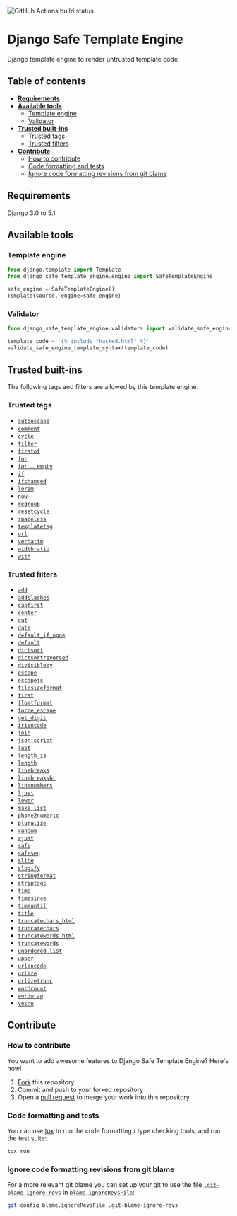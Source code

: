 ![GitHub Actions build status](https://github.com/ronanboiteau/django_safe_template_engine/actions/workflows/build.yml/badge.svg?branch=main)

# Django Safe Template Engine

Django template engine to render untrusted template code

## Table of contents

* __[Requirements](#requirements)__
* __[Available tools](#available-tools)__
    * [Template engine](#template-engine)
    * [Validator](#validator)
* __[Trusted built-ins](#trusted-built-ins)__
    * [Trusted tags](#trusted-tags)
    * [Trusted filters](#trusted-filters)
* __[Contribute](#contribute)__
    * [How to contribute](#how-to-contribute)
    * [Code formatting and tests](#code-formatting-and-tests)
    * [Ignore code formatting revisions from git blame](#ignore-code-formatting-revisions-from-git-blame)

## Requirements

Django 3.0 to 5.1

## Available tools

### Template engine

```py
from django.template import Template
from django_safe_template_engine.engine import SafeTemplateEngine

safe_engine = SafeTemplateEngine()
Template(source, engine=safe_engine)
```

### Validator

```py
from django_safe_template_engine.validators import validate_safe_engine_template_syntax

template_code = '{% include "hacked.html" %}'
validate_safe_engine_template_syntax(template_code)
```

## Trusted built-ins

The following tags and filters are allowed by this template engine.

### Trusted tags

- [`autoescape`](https://docs.djangoproject.com/en/4.2/ref/templates/builtins/#autoescape)
- [`comment`](https://docs.djangoproject.com/en/4.2/ref/templates/builtins/#comment)
- [`cycle`](https://docs.djangoproject.com/en/4.2/ref/templates/builtins/#cycle)
- [`filter`](https://docs.djangoproject.com/en/4.2/ref/templates/builtins/#filter)
- [`firstof`](https://docs.djangoproject.com/en/4.2/ref/templates/builtins/#firstof)
- [`for`](https://docs.djangoproject.com/en/4.2/ref/templates/builtins/#for)
- [`for … empty`](https://docs.djangoproject.com/en/4.2/ref/templates/builtins/#for-empty)
- [`if`](https://docs.djangoproject.com/en/4.2/ref/templates/builtins/#if)
- [`ifchanged`](https://docs.djangoproject.com/en/4.2/ref/templates/builtins/#ifchanged)
- [`lorem`](https://docs.djangoproject.com/en/4.2/ref/templates/builtins/#lorem)
- [`now`](https://docs.djangoproject.com/en/4.2/ref/templates/builtins/#now)
- [`regroup`](https://docs.djangoproject.com/en/4.2/ref/templates/builtins/#regroup)
- [`resetcycle`](https://docs.djangoproject.com/en/4.2/ref/templates/builtins/#resetcycle)
- [`spaceless`](https://docs.djangoproject.com/en/4.2/ref/templates/builtins/#spaceless)
- [`templatetag`](https://docs.djangoproject.com/en/4.2/ref/templates/builtins/#templatetag)
- [`url`](https://docs.djangoproject.com/en/4.2/ref/templates/builtins/#url)
- [`verbatim`](https://docs.djangoproject.com/en/4.2/ref/templates/builtins/#verbatim)
- [`widthratio`](https://docs.djangoproject.com/en/4.2/ref/templates/builtins/#widthratio)
- [`with`](https://docs.djangoproject.com/en/4.2/ref/templates/builtins/#with)

### Trusted filters

<!-- TODO: Check for dead links -->
- [`add`](https://docs.djangoproject.com/en/4.2/ref/templates/builtins/#add)
- [`addslashes`](https://docs.djangoproject.com/en/4.2/ref/templates/builtins/#addslashes)
- [`capfirst`](https://docs.djangoproject.com/en/4.2/ref/templates/builtins/#capfirst)
- [`center`](https://docs.djangoproject.com/en/4.2/ref/templates/builtins/#center)
- [`cut`](https://docs.djangoproject.com/en/4.2/ref/templates/builtins/#cut)
- [`date`](https://docs.djangoproject.com/en/4.2/ref/templates/builtins/#date)
- [`default_if_none`](https://docs.djangoproject.com/en/4.2/ref/templates/builtins/#default_if_none)
- [`default`](https://docs.djangoproject.com/en/4.2/ref/templates/builtins/#default)
- [`dictsort`](https://docs.djangoproject.com/en/4.2/ref/templates/builtins/#dictsort)
- [`dictsortreversed`](https://docs.djangoproject.com/en/4.2/ref/templates/builtins/#dictsortreversed)
- [`divisibleby`](https://docs.djangoproject.com/en/4.2/ref/templates/builtins/#divisibleby)
- [`escape`](https://docs.djangoproject.com/en/4.2/ref/templates/builtins/#escape)
- [`escapejs`](https://docs.djangoproject.com/en/4.2/ref/templates/builtins/#escapejs)
- [`filesizeformat`](https://docs.djangoproject.com/en/4.2/ref/templates/builtins/#filesizeformat)
- [`first`](https://docs.djangoproject.com/en/4.2/ref/templates/builtins/#first)
- [`floatformat`](https://docs.djangoproject.com/en/4.2/ref/templates/builtins/#floatformat)
- [`force_escape`](https://docs.djangoproject.com/en/4.2/ref/templates/builtins/#force_escape)
- [`get_digit`](https://docs.djangoproject.com/en/4.2/ref/templates/builtins/#get_digit)
- [`iriencode`](https://docs.djangoproject.com/en/4.2/ref/templates/builtins/#iriencode)
- [`join`](https://docs.djangoproject.com/en/4.2/ref/templates/builtins/#join)
- [`json_script`](https://docs.djangoproject.com/en/4.2/ref/templates/builtins/#json_script)
- [`last`](https://docs.djangoproject.com/en/4.2/ref/templates/builtins/#last)
- [`length_is`](https://docs.djangoproject.com/en/4.2/ref/templates/builtins/#length_is)
- [`length`](https://docs.djangoproject.com/en/4.2/ref/templates/builtins/#length)
- [`linebreaks`](https://docs.djangoproject.com/en/4.2/ref/templates/builtins/#linebreaks)
- [`linebreaksbr`](https://docs.djangoproject.com/en/4.2/ref/templates/builtins/#linebreaksbr)
- [`linenumbers`](https://docs.djangoproject.com/en/4.2/ref/templates/builtins/#linenumbers)
- [`ljust`](https://docs.djangoproject.com/en/4.2/ref/templates/builtins/#ljust)
- [`lower`](https://docs.djangoproject.com/en/4.2/ref/templates/builtins/#lower)
- [`make_list`](https://docs.djangoproject.com/en/4.2/ref/templates/builtins/#make_list)
- [`phone2numeric`](https://docs.djangoproject.com/en/4.2/ref/templates/builtins/#phone2numeric)
- [`pluralize`](https://docs.djangoproject.com/en/4.2/ref/templates/builtins/#pluralize)
- [`random`](https://docs.djangoproject.com/en/4.2/ref/templates/builtins/#random)
- [`rjust`](https://docs.djangoproject.com/en/4.2/ref/templates/builtins/#rjust)
- [`safe`](https://docs.djangoproject.com/en/4.2/ref/templates/builtins/#safe)
- [`safeseq`](https://docs.djangoproject.com/en/4.2/ref/templates/builtins/#safeseq)
- [`slice`](https://docs.djangoproject.com/en/4.2/ref/templates/builtins/#slice)
- [`slugify`](https://docs.djangoproject.com/en/4.2/ref/templates/builtins/#slugify)
- [`stringformat`](https://docs.djangoproject.com/en/4.2/ref/templates/builtins/#stringformat)
- [`striptags`](https://docs.djangoproject.com/en/4.2/ref/templates/builtins/#striptags)
- [`time`](https://docs.djangoproject.com/en/4.2/ref/templates/builtins/#time)
- [`timesince`](https://docs.djangoproject.com/en/4.2/ref/templates/builtins/#timesince)
- [`timeuntil`](https://docs.djangoproject.com/en/4.2/ref/templates/builtins/#timeuntil)
- [`title`](https://docs.djangoproject.com/en/4.2/ref/templates/builtins/#title)
- [`truncatechars_html`](https://docs.djangoproject.com/en/4.2/ref/templates/builtins/#truncatechars_html)
- [`truncatechars`](https://docs.djangoproject.com/en/4.2/ref/templates/builtins/#truncatechars)
- [`truncatewords_html`](https://docs.djangoproject.com/en/4.2/ref/templates/builtins/#truncatewords_html)
- [`truncatewords`](https://docs.djangoproject.com/en/4.2/ref/templates/builtins/#truncatewords)
- [`unordered_list`](https://docs.djangoproject.com/en/4.2/ref/templates/builtins/#unordered_list)
- [`upper`](https://docs.djangopr§oject.com/en/4.2/ref/templates/builtins/#upper)
- [`urlencode`](https://docs.djangoproject.com/en/4.2/ref/templates/builtins/#urlencode)
- [`urlize`](https://docs.djangoproject.com/en/4.2/ref/templates/builtins/#urlize)
- [`urlizetrunc`](https://docs.djangoproject.com/en/4.2/ref/templates/builtins/#urlizetrunc)
- [`wordcount`](https://docs.djangoproject.com/en/4.2/ref/templates/builtins/#wordcount)
- [`wordwrap`](https://docs.djangoproject.com/en/4.2/ref/templates/builtins/#wordwrap)
- [`yesno`](https://docs.djangoproject.com/en/4.2/ref/templates/builtins/#yesno)

## Contribute

### How to contribute

You want to add awesome features to Django Safe Template Engine? Here's how!

1. [Fork](https://github.com/ronanboiteau/django_safe_template_engine/fork) this repository
2. Commit and push to your forked repository
3. Open a [pull request](https://github.com/ronanboiteau/django_safe_template_engine/pulls) to merge your work into this repository

### Code formatting and tests

You can use [tox](https://tox.wiki/) to run the code formatting / type checking tools, and run the test suite:

```sh
tox run
```

### Ignore code formatting revisions from git blame

For a more relevant git blame you can set up your git to use the file [`.git-blame-ignore-revs`](.git-blame-ignore-revs) in [`blame.ignoreRevsFile`](https://www.git-scm.com/docs/git-blame#Documentation/git-blame.txt---ignore-revs-fileltfilegt):

```sh
git config blame.ignoreRevsFile .git-blame-ignore-revs
```
